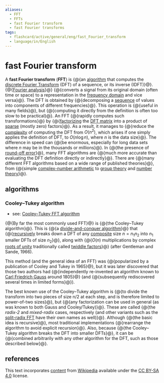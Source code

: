 ```yaml
---
aliases:
  - FFT
  - FFTs
  - fast Fourier transform
  - fast Fourier transforms
tags:
  - flashcard/active/general/eng/fast_Fourier_transform
  - language/in/English
---
```


# fast Fourier transform

A __fast Fourier transform__ (__FFT__) is {@{an [algorithm](algorithm.md) that computes the [discrete Fourier Transform](discrete%20Fourier%20transform.md) (DFT) of a sequence, or its inverse (IDFT)}@}. {@{[Fourier analysis](Fourier%20analysis.md)}@} {@{converts a signal from its original domain (often time or space) to a representation in the [frequency domain](frequency%20domain.md) and vice versa}@}. The DFT is obtained by {@{decomposing a [sequence](sequence.md) of values into components of different frequencies}@}. This operation is {@{useful in many fields}@}, but {@{computing it directly from the definition is often too slow to be practical}@}. An FFT {@{rapidly computes such transformations}@} by {@{[factorizing](matrix%20decomposition.md) the [DFT matrix](DFT%20matrix.md) into a product of [sparse](sparse%20matrix.md) (mostly zero) factors}@}. As a result, it manages to {@{reduce the [complexity](computational%20complexity%20theory.md) of computing the DFT from $O(n^{2})$, which arises if one simply applies the definition of DFT, to $O(n\log n)$, where _n_ is the data size}@}. The difference in speed can {@{be enormous, especially for long data sets where _n_ may be in the thousands or millions}@}. In {@{the presence of [round-off error](round-off%20error.md)}@}, many FFT algorithms are {@{much more accurate than evaluating the DFT definition directly or indirectly}@}. There are {@{many different FFT algorithms based on a wide range of published theories}@}, from {@{simple [complex-number arithmetic](complex%20number.md) to [group theory](group%20theory.md) and [number theory](number%20theory.md)}@}. <!--SR:!2025-09-24,298,330!2027-03-12,704,330!2028-07-16,1100,350!2026-11-27,570,310!2028-05-17,1053,350!2025-10-06,307,330!2028-06-08,1070,350!2025-09-08,285,330!2027-07-25,808,330!2025-08-28,276,330!2028-07-25,1105,350!2026-11-18,561,310!2028-07-18,1101,350!2027-07-19,796,330-->

## algorithms

### Cooley–Tukey algorithm

- see: [Cooley–Tukey FFT algorithm](Cooley–Tukey%20FFT%20algorithm.md)

{@{By far the most commonly used FFT}@} is {@{the Cooley–Tukey algorithm}@}. This is {@{a [divide-and-conquer algorithm](divide-and-conquer%20algorithm.md)}@} that {@{[recursively](recursion.md) breaks down a DFT of any [composite](composite%20number.md) size $n=n_{1}n_{2}$ into $n_{1}$ smaller DFTs of size $n_{2}$}@}, along with {@{$O(n)$ multiplications by complex [roots of unity](root%20of%20unity.md) traditionally called [twiddle factors](twiddle%20factor.md)}@} (after Gentleman and Sande, 1966). <!--SR:!2028-12-12,1216,350!2028-09-15,1148,350!2028-12-26,1226,350!2028-01-26,965,350!2027-03-29,642,310-->

This method (and the general idea of an FFT) was {@{popularized by a publication of Cooley and Tukey in 1965}@}, but it was later discovered that those two authors had {@{independently re-invented an algorithm known to [Carl Friedrich Gauss](Carl%20Friedrich%20Gauss.md) around 1805}@} (and {@{subsequently rediscovered several times in limited forms}@}). <!--SR:!2026-03-18,411,310!2027-08-29,773,290!2026-05-18,405,385-->

The best known use of the Cooley–Tukey algorithm is {@{to divide the transform into two pieces of size n/2 at each step, and is therefore limited to power-of-two sizes}@}, but {@{any factorization can be used in general (as was known to both Gauss and Cooley/Tukey)}@}. These are called {@{the _radix-2_ and _mixed-radix_ cases, respectively (and other variants such as the [split-radix FFT](Split-radix%20FFT%20algorithm.md) have their own names as well)}@}. Although {@{the basic idea is recursive}@}, most traditional implementations {@{rearrange the algorithm to avoid explicit recursion}@}. Also, because {@{the Cooley–Tukey algorithm breaks the DFT into smaller DFTs}@}, it can be {@{combined arbitrarily with any other algorithm for the DFT, such as those described below}@}. <!--SR:!2027-02-27,691,330!2027-03-24,712,330!2028-04-27,1037,350!2026-11-17,589,310!2027-07-30,807,330!2025-10-18,317,330!2027-12-12,855,330-->

## references

This text incorporates [content](https://en.wikipedia.org/wiki/fast_Fourier_transform) from [Wikipedia](Wikipedia.md) available under the [CC BY-SA 4.0](https://creativecommons.org/licenses/by-sa/4.0/) license.
